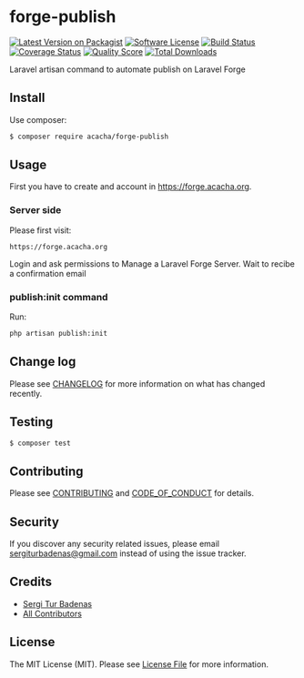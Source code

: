 # forge-publish

[![Latest Version on Packagist][ico-version]][link-packagist]
[![Software License][ico-license]](LICENSE.md)
[![Build Status][ico-travis]][link-travis]
[![Coverage Status][ico-scrutinizer]][link-scrutinizer]
[![Quality Score][ico-code-quality]][link-code-quality]
[![Total Downloads][ico-downloads]][link-downloads]

Laravel artisan command to automate publish on Laravel Forge

## Install

Use composer:

``` bash
$ composer require acacha/forge-publish
```

## Usage

First you have to create and account in https://forge.acacha.org. 

### Server side

Please first visit:

```
https://forge.acacha.org
```

Login and ask permissions to Manage a Laravel Forge Server. Wait to recibe a confirmation email 

### publish:init command

Run:

``` bash
php artisan publish:init
```

## Change log

Please see [CHANGELOG](CHANGELOG.md) for more information on what has changed recently.

## Testing

``` bash
$ composer test
```

## Contributing

Please see [CONTRIBUTING](CONTRIBUTING.md) and [CODE_OF_CONDUCT](CODE_OF_CONDUCT.md) for details.

## Security

If you discover any security related issues, please email sergiturbadenas@gmail.com instead of using the issue tracker.

## Credits

- [Sergi Tur Badenas][link-author]
- [All Contributors][link-contributors]

## License

The MIT License (MIT). Please see [License File](LICENSE.md) for more information.

[ico-version]: https://img.shields.io/packagist/v/acacha/forge-publish.svg?style=flat-square
[ico-license]: https://img.shields.io/badge/license-MIT-brightgreen.svg?style=flat-square
[ico-travis]: https://img.shields.io/travis/acacha/forge-publish/master.svg?style=flat-square
[ico-scrutinizer]: https://img.shields.io/scrutinizer/coverage/g/acacha/forge-publish.svg?style=flat-square
[ico-code-quality]: https://img.shields.io/scrutinizer/g/acacha/forge-publish.svg?style=flat-square
[ico-downloads]: https://img.shields.io/packagist/dt/acacha/forge-publish.svg?style=flat-square

[link-packagist]: https://packagist.org/packages/acacha/forge-publish
[link-travis]: https://travis-ci.org/acacha/forge-publish
[link-scrutinizer]: https://scrutinizer-ci.com/g/acacha/forge-publish/code-structure
[link-code-quality]: https://scrutinizer-ci.com/g/acacha/forge-publish
[link-downloads]: https://packagist.org/packages/acacha/forge-publish
[link-author]: https://github.com/acacha
[link-contributors]: ../../contributors

